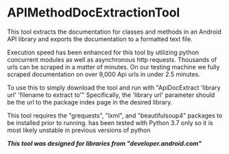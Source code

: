# APIMethodDocExtractionTool
 This tool extracts the documentation for classes and methods in an Android API library and exports the documentation to 
a formatted text file. 

 Execution speed has been enhanced for this tool by utilizing python concurrent modules as well as asynchronous http 
requests. Thousands of urls can be scraped in a matter of minutes. On our testing machine we fully scraped documentation
on over 9,000 Api urls in under 2.5 minutes.

 To use this to simply download the tool and run with "ApiDocExtract 'library url' 'filename to extract to'"
Specifically, the 'library url' parameter should be the url to the package index page in the desired library.
 
 This tool requires the "grequests", "lxml", and "beautifulsoup4" packages to be installed prior to running. 
has been tested with Python 3.7 only so it is most likely unstable in previous versions of python

***This tool was designed for libraries from "developer.android.com"***
